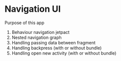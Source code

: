 # Navigation UI
Purpose of this app 
1. Behaviour navigation jetpact
2. Nested navigation graph
3. Handling passing data between fragment
4. Handling backpress (with or without bundle)
5. Handling open new activity (with or without bundle)
